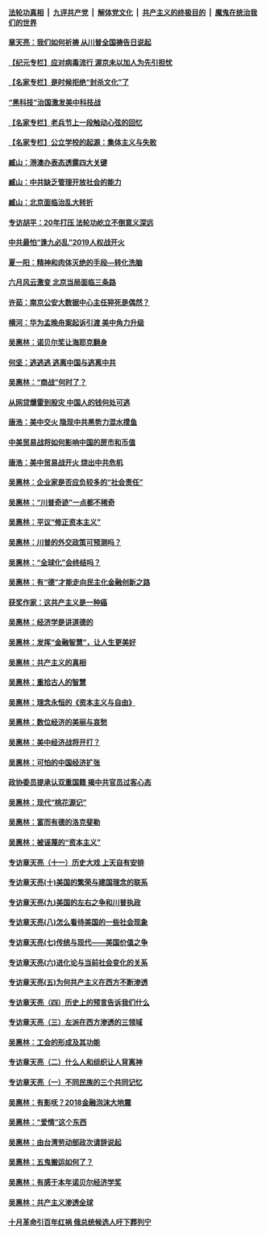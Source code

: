####  [法轮功真相](../../../../basic/blob/master/README.md?t=07072002) &nbsp;|&nbsp; [九评共产党](../../../../9ping.md/blob/master/README.md?t=07072002) &nbsp;|&nbsp; [解体党文化](../../../../jtdwh.md/blob/master/README.md?t=07072002)  &nbsp;|&nbsp; [共产主义的终极目的](../../../../gczydzjmd.md/blob/master/README.md?t=07072002) &nbsp;|&nbsp; [魔鬼在统治我们的世界](../../../../mgztzwmdsj.md/blob/master/README.md?t=07072002) 

#### [章天亮：我们如何祈祷 从川普全国祷告日说起](../pages/nsc423/n11944627.md?t=07072002) 

#### [【纪元专栏】应对病毒流行 渥京未以加人为先引担忧](../pages/nsc423/n11875714.md?t=07072002) 

#### [【名家专栏】是时候拒绝“封杀文化”了](../pages/nsc423/n11814093.md?t=07072002) 

#### [“黑科技”治国激发美中科技战](../pages/nsc423/n11638056.md?t=07072002) 

#### [【名家专栏】老兵节上一段触动心弦的回忆](../pages/nsc423/n11646016.md?t=07072002) 

#### [【名家专栏】公立学校的起源：集体主义与失败](../pages/nsc423/n11601833.md?t=07072002) 

#### [臧山：港澳办表态透露四大关键](../pages/nsc423/n11421628.md?t=07072002) 

#### [臧山：中共缺乏管理开放社会的能力](../pages/nsc423/n11407457.md?t=07072002) 

#### [臧山：北京面临治乱大转折](../pages/nsc423/n11406895.md?t=07072002) 

#### [专访胡平：20年打压 法轮功屹立不倒意义深远](../pages/nsc423/n11398800.md?t=07072002) 

#### [中共最怕“逢九必乱”2019人权战开火](../pages/nsc423/n11385248.md?t=07072002) 

#### [夏一阳：精神和肉体灭绝的手段—转化洗脑](../pages/nsc423/n11368250.md?t=07072002) 

#### [六月风云激变 北京当局面临三条路](../pages/nsc423/n11313668.md?t=07072002) 

#### [许茹：南京公安大数据中心主任猝死是偶然？](../pages/nsc423/n11064744.md?t=07072002) 

#### [横河：华为孟晚舟案起诉引渡 美中角力升级](../pages/nsc423/n11027230.md?t=07072002) 

#### [吴惠林：诺贝尔奖让海耶克翻身](../pages/nsc423/n10890049.md?t=07072002) 

#### [何坚：逃逃逃 逃离中国与逃离中共](../pages/nsc423/n10592891.md?t=07072002) 

#### [吴惠林：“商战”何时了？](../pages/nsc423/n10573558.md?t=07072002) 

#### [从网贷爆雷到股灾 中国人的钱何处可逃](../pages/nsc423/n10572800.md?t=07072002) 

#### [唐浩：美中交火 隐现中共黑势力混水摸鱼](../pages/nsc423/n10544040.md?t=07072002) 

#### [中美贸易战将如何影响中国的房市和币值](../pages/nsc423/n10543697.md?t=07072002) 

#### [唐浩：美中贸易战开火 烧出中共危机](../pages/nsc423/n10540126.md?t=07072002) 

#### [吴惠林：企业家是否应负较多的“社会责任”](../pages/nsc423/n10535022.md?t=07072002) 

#### [吴惠林：“川普奇迹”一点都不稀奇](../pages/nsc423/n10512808.md?t=07072002) 

#### [吴惠林：平议“修正资本主义”](../pages/nsc423/n10495724.md?t=07072002) 

#### [吴惠林：川普的外交政策可预测吗？](../pages/nsc423/n10462387.md?t=07072002) 

#### [吴惠林：“全球化”会终结吗？](../pages/nsc423/n10452838.md?t=07072002) 

#### [吴惠林：有“德”才能走向民主化金融创新之路](../pages/nsc423/n10432292.md?t=07072002) 

#### [获奖作家：这共产主义是一种癌](../pages/nsc423/n10431541.md?t=07072002) 

#### [吴惠林：经济学是讲道德的](../pages/nsc423/n10398014.md?t=07072002) 

#### [吴惠林：发挥“金融智慧”，让人生更美好](../pages/nsc423/n10375019.md?t=07072002) 

#### [吴惠林：共产主义的真相](../pages/nsc423/n10351394.md?t=07072002) 

#### [吴惠林：重拾古人的智慧](../pages/nsc423/n10337691.md?t=07072002) 

#### [吴惠林：理念永恒的《资本主义与自由》](../pages/nsc423/n10316274.md?t=07072002) 

#### [吴惠林：数位经济的美丽与哀愁](../pages/nsc423/n10292946.md?t=07072002) 

#### [吴惠林：美中经济战将开打？](../pages/nsc423/n10258825.md?t=07072002) 

#### [吴惠林：可怕的中国经济扩张](../pages/nsc423/n10219147.md?t=07072002) 

#### [政协委员提承认双重国籍 揭中共官员过客心态](../pages/nsc423/n10208809.md?t=07072002) 

#### [吴惠林：现代“桃花源记”](../pages/nsc423/n10185234.md?t=07072002) 

#### [吴惠林：富而有德的洛克斐勒](../pages/nsc423/n10142264.md?t=07072002) 

#### [吴惠林：被诬蔑的“资本主义”](../pages/nsc423/n10124816.md?t=07072002) 

#### [专访章天亮（十一）历史大戏 上天自有安排](../pages/nsc423/n10094905.md?t=07072002) 

#### [专访章天亮(十)美国的繁荣与建国理念的联系](../pages/nsc423/n10094899.md?t=07072002) 

#### [专访章天亮(九)美国的左右之争和川普执政](../pages/nsc423/n10094889.md?t=07072002) 

#### [专访章天亮(八)怎么看待美国的一些社会现象](../pages/nsc423/n10094857.md?t=07072002) 

#### [专访章天亮(七)传统与现代——美国价值之争](../pages/nsc423/n10093140.md?t=07072002) 

#### [专访章天亮(六)进化论与当前社会变化的关系](../pages/nsc423/n10092036.md?t=07072002) 

#### [专访章天亮(五)为何共产主义在西方不断渗透](../pages/nsc423/n10083620.md?t=07072002) 

#### [专访章天亮（四）历史上的预言告诉我们什么](../pages/nsc423/n10083606.md?t=07072002) 

#### [专访章天亮（三）左派在西方渗透的三领域](../pages/nsc423/n10081115.md?t=07072002) 

#### [吴惠林：工会的形成及其功能](../pages/nsc423/n10080633.md?t=07072002) 

#### [专访章天亮（二）什么人和组织让人背离神](../pages/nsc423/n10076637.md?t=07072002) 

#### [专访章天亮（一）不同民族的三个共同记忆](../pages/nsc423/n10074188.md?t=07072002) 

#### [吴惠林：有影呒？2018金融泡沫大地震](../pages/nsc423/n10040534.md?t=07072002) 

#### [吴惠林：“爱情”这个东西](../pages/nsc423/n10019423.md?t=07072002) 

#### [吴惠林：由台湾劳动部政次请辞说起](../pages/nsc423/n9979679.md?t=07072002) 

#### [吴惠林：五鬼搬运如何了？](../pages/nsc423/n9925338.md?t=07072002) 

#### [吴惠林：有感于本年诺贝尔经济学奖](../pages/nsc423/n9871883.md?t=07072002) 

#### [吴惠林：共产主义渗透全球](../pages/nsc423/n9812748.md?t=07072002) 

#### [十月革命引百年红祸 俄总统候选人吁下葬列宁](../pages/nsc423/n9810182.md?t=07072002) 


